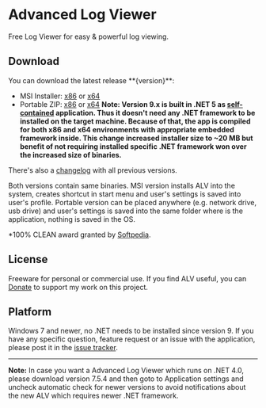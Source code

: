 # Advanced Log Viewer
Free Log Viewer for easy & powerful log viewing.

## Download
<!--GENERATED LINKS BEGIN-->You can download the latest release **{version}**:
* MSI Installer: [x86](https://github.com/Scarfsail/AdvancedLogViewer/releases/download/11.0.1/AdvancedLogViewer_11.0.1_win-x86.msi) or [x64](https://github.com/Scarfsail/AdvancedLogViewer/releases/download/11.0.1/AdvancedLogViewer_11.0.1_win-x64.msi)
* Portable ZIP: [x86](https://github.com/Scarfsail/AdvancedLogViewer/releases/download/11.0.1/AdvancedLogViewer_11.0.1_win-x86.zip) or [x64](https://github.com/Scarfsail/AdvancedLogViewer/releases/download/11.0.1/AdvancedLogViewer_11.0.1_win-x64.zip)<!--GENERATED LINKS END-->
**Note: Version 9.x is built in .NET 5 as [self-contained](https://docs.microsoft.com/en-us/dotnet/core/deploying/#publish-self-contained) application. Thus it doesn't need any .NET framework to be installed on the target machine. Because of that, the app is compiled for both x86 and x64 environments with appropriate embedded framework inside. This change increased installer size to ~20 MB but benefit of not requiring installed specific .NET framework won over the increased size of binaries.**

There's also a [changelog](Release/History.md) with all previous versions.

Both versions contain same binaries. MSI version installs ALV into the system, creates shortcut in start menu and user's settings is saved into user's profile. Portable version can be placed anywhere (e.g. network drive, usb drive) and user's settings is saved into the same folder where is the application, nothing is saved in the OS.

*100% CLEAN award granted by [Softpedia](http://www.softpedia.com/progClean/ALV-Advanced-Log-Viewer-Clean-219121.html).

## License
Freeware for personal or commercial use. If you find ALV useful, you can [Donate](http://salplachta.net/AdvancedLogViewer/Donate.aspx) to support my work on this project.

## Platform
Windows 7 and newer, no .NET needs to be installed since version 9.
If you have any specific question, feature request or an issue with the application, please post it in the [issue tracker](https://github.com/Scarfsail/AdvancedLogViewer/issues).

---

**Note:** In case you want a Advanced Log Viewer which runs on .NET 4.0, please download version 7.5.4 and then goto to Application settings and uncheck automatic check for newer versions to avoid notifications about the new ALV which requires newer .NET framework. 
